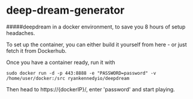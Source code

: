 # deep-dream-generator

####\#deepdream in a docker environment, to save you 8 hours of setup headaches.

To set up the container, you can either build it yourself from here - or just fetch it from Dockerhub.

Once you have a container ready, run it with

	sudo docker run -d -p 443:8888 -e "PASSWORD=password" -v /home/user/docker:/src ryankennedyio/deepdream


Then head to https://{dockerIP}/, enter 'password' and start playing. 
